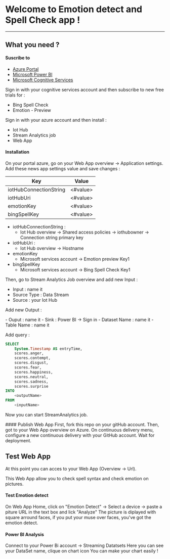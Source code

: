 Welcome to Emotion detect and Spell Check app !
===================
----------

What you need ?
-------------
#### <i class="icon-pencil"></i> Suscribe to
- [<i ></i> Azure Portal](https://portal.azure.com)
- [<i ></i> Microsoft Power BI](https://powerbi.microsoft.com)
- [<i ></i> Microsoft Cognitive Services](https://www.microsoft.com/cognitive-services/en-us/)


Sign in with your cognitive services account and then subscribe to new free trials for :

- <i ></i> Bing Spell Check
- <i ></i> Emotion - Preview

Sign in with your azure account and then install :

- <i ></i> Iot Hub
- <i ></i> Stream Analytics job
- <i ></i> Web App

#### <i class="icon-hdd"></i> Installation
On your portal azure, go on your Web App overview -> Application settings.
Add these news app settings value and save changes :

Key                   | Value
--------              | ---
iotHubConnectionString| <#value>
iotHubUri             | <#value>
emotionKey            | <#value>
bingSpellKey          | <#value>


- <i ></i> iotHubConnectionString : 
	- <i> </i> Iot Hub overview -> Shared access policies -> iothubowner -> Connection string primary key
- <i></i> iotHubUri :
	- <i></i> Iot Hub overview -> Hostname
- <i ></i> emotionKey
	- <i></i> Microsoft services account -> Emotion preview Key1
- <i></i> bingSpellKey
	- <i></i> Microsoft services account -> Bing Spell Check Key1

Then, go to Stream Analytics Job overview and add new Input :

- <i></i> Input : name it
- <i></i> Source Type : Data Stream 
- <i></i> Source : your Iot Hub

Add new Output :

-<i></i> Ouput : name it
-<i></i> Sink : Power BI -> Sign in
-<i></i> Dataset Name : name it
-<i></i> Table Name : name it

Add query :
```sql
SELECT
	System.Timestamp AS entryTime,
    scores.anger,
    scores.contempt,
    scores.disgust,
    scores.fear,
    scores.happiness,
    scores.neutral,
    scores.sadness,
    scores.surprise
INTO
    <outputName>
FROM
    <inputName>
```

Now you can start StreamAnalytics job.

####<i class="icon-upload"></i> Publish Web App
First, fork this repo on your gitHub account.
Then, got to your Web App overview on Azure. On continuous delivery menu, configure a new continuous delivery with your GitHub account. Wait for deployment.


Test Web App
-------------------
At this point you can acces to your Web App (Overview -> Url).

This Web App allow you to check spell syntax and check emotion on pictures.

#### <i class="icon-file"></i>Test Emotion detect
On Web App Home, click on "Emotion Detect" -> Select a device -> paste a piture URL in the text box and lick "Analyze"
The picture is diplayed with square arround faces, if you put your muse over faces, you've got the emotion detect.

#### <i class="icon-file"></i>Power BI Analysis
Connect to your Power Bi account -> Streaming Datatsets
Here you can see your DataSet name, clique on chart icon
You can make your chart easily !
